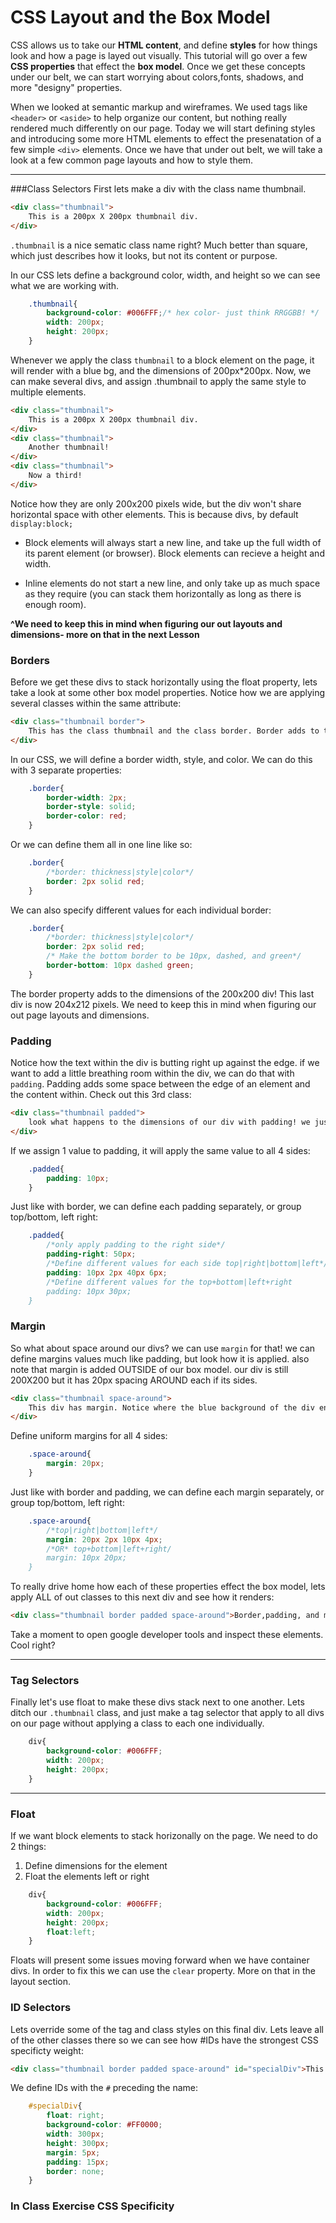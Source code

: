 # CSS Layout and the Box Model 

CSS allows us to take our **HTML content**, and define **styles** for how things look and how a page is layed out visually. This tutorial will go over a few **CSS properties** that effect the **box model**. Once we get these concepts under our belt, we can start worrying about colors,fonts, shadows, and more "designy" properties. 

When we looked at semantic markup and wireframes. We used tags like `<header>` or `<aside>` to help organize our content, but nothing really rendered much differently on our page. Today we will start defining styles and introducing some more HTML elements to effect the presenatation of a few simple `<div>` elements. Once we have that under out belt, we will take a look at a few common page layouts and how to style them.

---

###Class Selectors
First lets make a div with the class name thumbnail.

```html
<div class="thumbnail">
	This is a 200px X 200px thumbnail div.
</div>

```
`.thumbnail` is a nice sematic class name right? Much better than square, which just describes how it looks, but not its content or purpose. 

In our CSS lets define a background color, width, and height so we can see what we are working with. 

```css
	.thumbnail{
		background-color: #006FFF;/* hex color- just think RRGGBB! */
		width: 200px;
		height: 200px;
	}
```
Whenever we apply the class `thumbnail` to a block element on the page, it will render with a blue bg, and the dimensions of 200px*200px. Now, we can make several divs, and assign .thumbnail to apply the same style to multiple elements.

```html
<div class="thumbnail">
	This is a 200px X 200px thumbnail div.
</div>
<div class="thumbnail">
	Another thumbnail!
</div>
<div class="thumbnail">
	Now a third!
</div>
```
Notice how they are only 200x200 pixels wide, but the div won't share horizontal space with other elements. This is because divs, by default `display:block;`

* Block elements will always start a new line, and take up the full width of its parent element (or browser). Block elements can recieve a height and width.

* Inline elements do not start a new line, and only take up as much space as they require (you can stack them horizontally as long as there is enough room).

**^We need to keep this in mind when figuring our out layouts and dimensions- more on that in the next Lesson**

### Borders

Before we get these divs to stack horizontally using the float property, lets take a look at some other box model properties. Notice how we are applying several classes within the same attribute:

```html
<div class="thumbnail border">
	This has the class thumbnail and the class border. Border adds to the element's dimensions! 
</div>
```
In our CSS, we will define a border width, style, and color. We can do this with 3 separate properties:

```css
	.border{
		border-width: 2px;
		border-style: solid;
		border-color: red;
	}
```
Or we can define them all in one line like so: 

```css
	.border{
		/*border: thickness|style|color*/
		border: 2px solid red;
	}
```
We can also specify different values for each individual border:

```css
	.border{
		/*border: thickness|style|color*/
		border: 2px solid red;
		/* Make the bottom border to be 10px, dashed, and green*/
		border-bottom: 10px dashed green; 
	}
```
The border property adds to the dimensions of the 200x200 div! This last div is now 204x212 pixels. We need to keep this in mind when figuring our out page layouts and dimensions.

### Padding
Notice how the text within the div is butting right up against the edge. if we want to add a little breathing room within the div, we can do that with `padding`. Padding adds some space between the edge of an element and the content within. Check out this 3rd class:

```html
<div class="thumbnail padded">
	look what happens to the dimensions of our div with padding! we just added 10px to each side. our div is now 220x220. The text within is 10px away from the edge though! 
</div>
```
If we assign 1 value to padding, it will apply the same value to all 4 sides:
```css
	.padded{
		padding: 10px;
	}
```
Just like with border, we can define each padding separately, or group top/bottom, left right:

```css
	.padded{
		/*only apply padding to the right side*/
		padding-right: 50px;
		/*Define different values for each side top|right|bottom|left*/
		padding: 10px 2px 40px 6px;
		/*Define different values for the top+bottom|left+right
		padding: 10px 30px; 
	}
```
### Margin
So what about space around our divs? we can use `margin` for that! we can define margins values much like padding, but look how it is applied. also note that margin is added OUTSIDE of our box model. our div is still 200X200 but it has 20px spacing AROUND each if its sides.

```html
<div class="thumbnail space-around">
	This div has margin. Notice where the blue background of the div ends in relation to the margin.
</div>
```
Define uniform margins for all 4 sides:
```css
	.space-around{
		margin: 20px;
	}
```
Just like with border and padding, we can define each margin separately, or group top/bottom, left right:
```css
	.space-around{
		/*top|right|bottom|left*/
		margin: 20px 2px 10px 4px;
		/*OR* top+bottom|left+right/
		margin: 10px 20px;
	}
```
To really drive home how each of these properties effect the box model, lets apply ALL of out classes to this next div and see how it renders:

```html
<div class="thumbnail border padded space-around">Border,padding, and margin all at once!</div>
```

Take a moment to open google developer tools and inspect these elements. Cool right? 

---

### Tag Selectors
Finally let's use float to make these divs stack next to one another. Lets ditch our `.thumbnail` class, and just make a tag selector that apply to all divs on our page without applying a class to each one individually.

```css
	div{
		background-color: #006FFF;
		width: 200px;
		height: 200px;
	}
```
---

### Float
If we want block elements to stack horizonally on the page. We need to do 2 things:
1. Define dimensions for the element
2. Float the elements left or right

```css
	div{
		background-color: #006FFF;
		width: 200px;
		height: 200px;
		float:left;
	}
```
Floats will present some issues moving forward when we have container divs.  In order to fix this we can use the `clear` property. More on that in the layout section.

### ID Selectors
Lets override some of the tag and class styles on this final div. Lets leave all of the other classes there so we can see how #IDs have the strongest CSS specificty weight:

```html
<div class="thumbnail border padded space-around" id="specialDiv">This div has an ID of #specialDiv. More on CSS Specificity next!</div>
```
We define IDs with the `#` preceding the name:
```css
	#specialDiv{
		float: right;
		background-color: #FF0000;
		width: 300px;
		height: 300px;
		margin: 5px;
		padding: 15px;
		border: none;
	}
```
### In Class Exercise CSS Specificity

